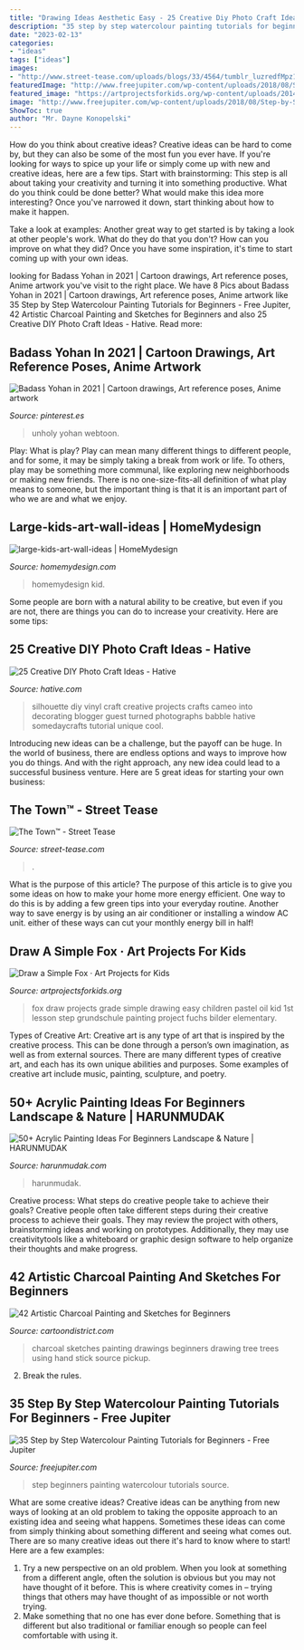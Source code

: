 ```yaml
---
title: "Drawing Ideas Aesthetic Easy - 25 Creative Diy Photo Craft Ideas"
description: "35 step by step watercolour painting tutorials for beginners"
date: "2023-02-13"
categories:
- "ideas"
tags: ["ideas"]
images:
- "http://www.street-tease.com/uploads/blogs/33/4564/tumblr_luzredfMpz1qbeqsqo1_500.jpg"
featuredImage: "http://www.freejupiter.com/wp-content/uploads/2018/08/Step-by-Step-Watercolour-Painting-Tutorials-for-Beginners-10.jpg"
featured_image: "https://artprojectsforkids.org/wp-content/uploads/2014/07/Fox-700.jpg"
image: "http://www.freejupiter.com/wp-content/uploads/2018/08/Step-by-Step-Watercolour-Painting-Tutorials-for-Beginners-10.jpg"
ShowToc: true
author: "Mr. Dayne Konopelski"
---
```



How do you think about creative ideas?
Creative ideas can be hard to come by, but they can also be some of the most fun you ever have. If you're looking for ways to spice up your life or simply come up with new and creative ideas, here are a few tips. 
Start with brainstorming: This step is all about taking your creativity and turning it into something productive. What do you think could be done better? What would make this idea more interesting? Once you've narrowed it down, start thinking about how to make it happen. 

Take a look at examples: Another great way to get started is by taking a look at other people's work. What do they do that you don't? How can you improve on what they did? Once you have some inspiration, it's time to start coming up with your own ideas.

	

		
looking for Badass Yohan in 2021 | Cartoon drawings, Art reference poses, Anime artwork you've visit to the right place. We have 8 Pics about Badass Yohan in 2021 | Cartoon drawings, Art reference poses, Anime artwork like 35 Step by Step Watercolour Painting Tutorials for Beginners - Free Jupiter, 42 Artistic Charcoal Painting and Sketches for Beginners and also 25 Creative DIY Photo Craft Ideas - Hative. Read more:
		
    
## Badass Yohan In 2021 | Cartoon Drawings, Art Reference Poses, Anime Artwork

<img loading=lazy src="https://i.pinimg.com/736x/fc/f2/63/fcf2632ae91cf1e62e0f30e82c45a560.jpg" onerror="this.onerror=null;this.src='https://tse2.mm.bing.net/th?id=OIP.Oxz6vOzvP1CRKW_TRvZpKAHaLH&amp;pid=15.1';" alt="Badass Yohan in 2021 | Cartoon drawings, Art reference poses, Anime artwork">

_Source: pinterest.es_

>unholy yohan webtoon. 

	

Play: What is play?
Play can mean many different things to different people, and for some, it may be simply taking a break from work or life. To others, play may be something more communal, like exploring new neighborhoods or making new friends. There is no one-size-fits-all definition of what play means to someone, but the important thing is that it is an important part of who we are and what we enjoy.

    
## Large-kids-art-wall-ideas | HomeMydesign

<img loading=lazy src="https://homemydesign.com/wp-content/uploads/2018/07/large-kids-art-wall-ideas.jpg" onerror="this.onerror=null;this.src='https://tse2.mm.bing.net/th?id=OIP._kyggLcT9nrQ1u0hSBCGRwHaLI&amp;pid=15.1';" alt="large-kids-art-wall-ideas | HomeMydesign">

_Source: homemydesign.com_

>homemydesign kid. 

	

Some people are born with a natural ability to be creative, but even if you are not, there are things you can do to increase your creativity. Here are some tips:

    
## 25 Creative DIY Photo Craft Ideas - Hative

<img loading=lazy src="https://hative.com/wp-content/uploads/2014/11/diy-photo-craft-ideas/18-diy-photo-craft-ideas.jpg" onerror="this.onerror=null;this.src='https://tse3.mm.bing.net/th?id=OIP.Ub9w3d82j3XJNWB5e_IndQAAAA&amp;pid=15.1';" alt="25 Creative DIY Photo Craft Ideas - Hative">

_Source: hative.com_

>silhouette diy vinyl craft creative projects crafts cameo into decorating blogger guest turned photographs babble hative somedaycrafts tutorial unique cool. 

	

Introducing new ideas can be a challenge, but the payoff can be huge. In the world of business, there are endless options and ways to improve how you do things. And with the right approach, any new idea could lead to a successful business venture. Here are 5 great ideas for starting your own business: 

    
## The Town™ - Street Tease

<img loading=lazy src="http://www.street-tease.com/uploads/blogs/33/4564/tumblr_luzredfMpz1qbeqsqo1_500.jpg" onerror="this.onerror=null;this.src='https://tse4.mm.bing.net/th?id=OIP.kqtSVyME8OIn3ZZ2JMww2AAAAA&amp;pid=15.1';" alt="The Town™ - Street Tease">

_Source: street-tease.com_

>. 

	

What is the purpose of this article?
The purpose of this article is to give you some ideas on how to make your home more energy efficient. One way to do this is by adding a few green tips into your everyday routine. Another way to save energy is by using an air conditioner or installing a window AC unit. either of these ways can cut your monthly energy bill in half!

    
## Draw A Simple Fox · Art Projects For Kids

<img loading=lazy src="https://artprojectsforkids.org/wp-content/uploads/2014/07/Fox-700.jpg" onerror="this.onerror=null;this.src='https://tse2.mm.bing.net/th?id=OIP.TW7XtQKLeQ5z9rXwOQ-MOQHaJ1&amp;pid=15.1';" alt="Draw a Simple Fox · Art Projects for Kids">

_Source: artprojectsforkids.org_

>fox draw projects grade simple drawing easy children pastel oil kid 1st lesson step grundschule painting project fuchs bilder elementary. 

	

Types of Creative Art:
Creative art is any type of art that is inspired by the creative process. This can be done through a person’s own imagination, as well as from external sources. There are many different types of creative art, and each has its own unique abilities and purposes. Some examples of creative art include music, painting, sculpture, and poetry.

    
## 50+ Acrylic Painting Ideas For Beginners Landscape &amp; Nature | HARUNMUDAK

<img loading=lazy src="https://harunmudak.com/wp-content/uploads/2020/02/Acrylic-Painting-Ideas-8-3.jpg" onerror="this.onerror=null;this.src='https://tse1.mm.bing.net/th?id=OIP.f7_NuBM4JXp_oJmkM_yMXwHaJp&amp;pid=15.1';" alt="50+ Acrylic Painting Ideas For Beginners Landscape &amp; Nature | HARUNMUDAK">

_Source: harunmudak.com_

>harunmudak. 

	

Creative process: What steps do creative people take to achieve their goals?
Creative people often take different steps during their creative process to achieve their goals. They may review the project with others, brainstorming ideas and working on prototypes. Additionally, they may use creativitytools like a whiteboard or graphic design software to help organize their thoughts and make progress.

    
## 42 Artistic Charcoal Painting And Sketches For Beginners

<img loading=lazy src="http://www.cartoondistrict.com/wp-content/uploads/2017/09/Charcoal-Painting-and-Sketches-for-Beginners3.jpg" onerror="this.onerror=null;this.src='https://tse4.mm.bing.net/th?id=OIP.Ips-oow8BYfjyUnn1jJJKAHaJ4&amp;pid=15.1';" alt="42 Artistic Charcoal Painting and Sketches for Beginners">

_Source: cartoondistrict.com_

>charcoal sketches painting drawings beginners drawing tree trees using hand stick source pickup. 

	

2. Break the rules.

    
## 35 Step By Step Watercolour Painting Tutorials For Beginners - Free Jupiter

<img loading=lazy src="http://www.freejupiter.com/wp-content/uploads/2018/08/Step-by-Step-Watercolour-Painting-Tutorials-for-Beginners-10.jpg" onerror="this.onerror=null;this.src='https://tse1.mm.bing.net/th?id=OIP.q0lLoMo29MuSmyDmgI6PTgHaPs&amp;pid=15.1';" alt="35 Step by Step Watercolour Painting Tutorials for Beginners - Free Jupiter">

_Source: freejupiter.com_

>step beginners painting watercolour tutorials source. 

	

What are some creative ideas?
Creative ideas can be anything from new ways of looking at an old problem to taking the opposite approach to an existing idea and seeing what happens. Sometimes these ideas can come from simply thinking about something different and seeing what comes out. There are so many creative ideas out there it's hard to know where to start! Here are a few examples: 
1. Try a new perspective on an old problem. When you look at something from a different angle, often the solution is obvious but you may not have thought of it before. This is where creativity comes in – trying things that others may have thought of as impossible or not worth trying. 
2. Make something that no one has ever done before. Something that is different but also traditional or familiar enough so people can feel comfortable with using it.

